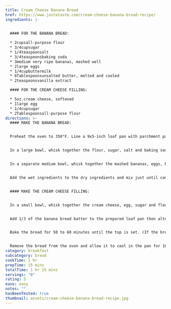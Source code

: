```yaml
---
title: Cream Cheese Banana Bread
href: https://www.justataste.com/cream-cheese-banana-bread-recipe/
ingredients: |-
  

  #### FOR THE BANANA BREAD:

  * 2cupsall-purpose flour
  * 3/4cupsugar
  * 1/4teaspoonsalt
  * 3/4teaspoonsbaking soda
  * 3medium very ripe bananas, mashed well
  * 2large eggs
  * 1/4cupbuttermilk
  * 6Tablespoonsunsalted butter, melted and cooled
  * 2teaspoonsvanilla extract

  #### FOR THE CREAM CHEESE FILLING:

  * 5oz.cream cheese, softened
  * 1large egg
  * 1/4cupsugar
  * 2Tablespoonsall-purpose flour
directions: >-
  #### MAKE THE BANANA BREAD:


  Preheat the oven to 350°F. Line a 9x5-inch loaf pan with parchment paper so that it hangs over on the longer sides then grease the parchment paper with cooking spray.


  In a large bowl, whisk together the flour, sugar, salt and baking soda.


  In a separate medium bowl, whisk together the mashed bananas, eggs, buttermilk, melted butter and vanilla extract.


  Add the wet ingredients to the dry ingredients and mix just until combined. Set the batter aside.


  #### MAKE THE CREAM CHEESE FILLING:


  In a small bowl, whisk together the cream cheese, egg, sugar and flour. (Alternately, use a handheld beater to combine the ingredients.)


  Add 1/3 of the banana bread batter to the prepared loaf pan then alternately add dollops of the cream cheese filling and remaining banana bread batter to the pan. Using a knife, swirl together the mixture.


  Bake the bread for 50 to 60 minutes until the top is set. (If the bread is getting too dark around the edges, you can tent the pan with foil and continue baking.)


  Remove the bread from the oven and allow it to cool in the pan for 10 minutes before using the parchment paper overhangs to lift the bread out of the pan and onto a rack to cool completely. Slice and serve.
category: breakfast
subcategory: bread
cookTime: 1 hr
prepTime: 15 mins
totalTime: 1 hr 15 mins
servings: "8"
rating: 5
ease: easy
notes: ""
hasBeenTested: true
thumbnail: assets/cream-cheese-banana-bread-recipe.jpg
---
```

